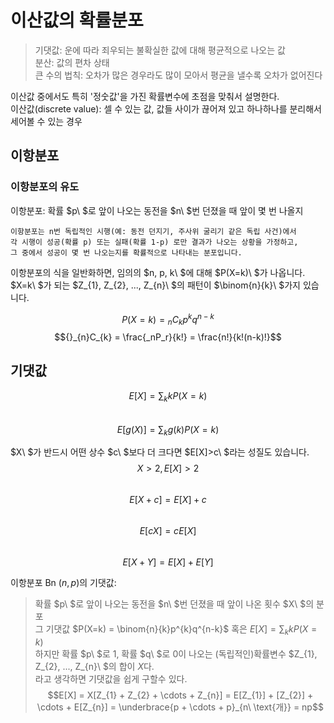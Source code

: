 # 이산값의 확률분포

> 기댓값: 운에 따라 죄우되는 불확실한 값에 대해 평균적으로 나오는 값   
> 분산: 값의 편차 상태   
> 큰 수의 법칙: 오차가 많은 경우라도 많이 모아서 평균을 낼수록 오차가 없어진다


이산값 중에서도 특히 '정숫값'을 가진 확률변수에 초점을 맞춰서 설명한다.   
이산값(discrete value): 셀 수 있는 값, 값들 사이가 끊어져 있고 하나하나를 분리해서 세어볼 수 있는 경우   
   

## 이항분포
### 이항분포의 유도
이항분포: 확률 $p\ $로 앞이 나오는 동전을 $n\ $번 던졌을 때 앞이 몇 번 나올지   
```
이항분포는 n번 독립적인 시행(예: 동전 던지기, 주사위 굴리기 같은 독립 사건)에서
각 시행이 성공(확률 p) 또는 실패(확률 1-p) 로만 결과가 나오는 상황을 가정하고,
그 중에서 성공이 몇 번 나오는지를 확률적으로 나타내는 분포입니다.
```
이항분포의 식을 일반화하면, 임의의 $n, p, k\ $에 대해 $P(X=k)\ $가 나옵니다.   
$X=k\ $가 되는 $Z_{1}, Z_{2}, ..., Z_{n}\ $의 패턴이 $\binom{n}{k}\ $가지 있습니다.


$$P(X=k) = {}_{n}C_{k}p^{k}q^{n-k}$$
$${}_{n}C_{k} = \frac{_nP_r}{k!} = \frac{n!}{k!(n-k)!}$$


## 기댓값
$$E[X]=\sum_{k}kP(X=k)$$   
$$E[g(X)]=\sum_{k}g(k)P(X=k)$$


$X\ $가 반드시 어떤 상수 $c\ $보다 더 크다면 $E[X]>c\ $라는 성질도 있습니다.   
$$X>2, E[X]>2$$   
$$E[X + c] = E[X] + c$$   
$$E[cX] = cE[X]$$   
$$E[X + Y] = E[X] + E[Y]$$


이항분포 Bn $(n, p)$의 기댓값:   
> 확률 $p\ $로 앞이 나오는 동전을 $n\ $번 던졌을 때 앞이 나온 횟수 $X\ $의 분포   
> 그 기댓값 $P(X=k) = \binom{n}{k}p^{k}q^{n-k}$ 혹은 $E[X] = \sum_{k}kP(X=k)$  
> 하지만 확률 $p\ $로 1, 확률 $q\ $로 0이 나오는 (독립적인)확률변수 $Z_{1}, Z_{2}, ..., Z_{n}\ $의 합이 $X$다.   
> 라고 생각하면 기댓값을 쉽게 구할수 있다.   
> $$E[X] = X[Z_{1} + Z_{2} + \cdots + Z_{n}] = E[Z_{1}] + [Z_{2}] + \cdots + E[Z_{n}] = \underbrace{p + \cdots + p}_{n\ \text{개}} = np$$   

